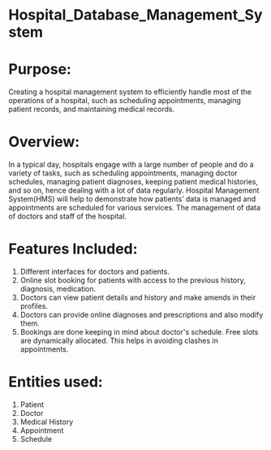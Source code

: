 # Hospital_Database_Management_System

# Purpose:
Creating a hospital management system to efficiently handle most of the operations of a hospital, such as scheduling appointments, managing patient records, and maintaining medical records.

# Overview:
In a typical day, hospitals engage with a large number of people and do a variety of tasks, such as scheduling appointments, managing doctor schedules, managing patient diagnoses, keeping patient medical histories, and so on, hence dealing with a lot of data regularly. Hospital Management System(HMS) will help to demonstrate how patients’ data is managed and appointments are scheduled for various services. The management of data of doctors and staff of the hospital.

# Features Included:
1. Different interfaces for doctors and patients.
2. Online slot booking for patients with access to the previous history, diagnosis, medication.
3. Doctors can view patient details and history and make amends in their profiles.
4. Doctors can provide online diagnoses and prescriptions and also modify them.
5. Bookings are done keeping in mind about doctor's schedule. Free slots are dynamically allocated. This helps in avoiding clashes in appointments.


# Entities used:
1. Patient
2. Doctor
3. Medical History
4. Appointment
5. Schedule 

